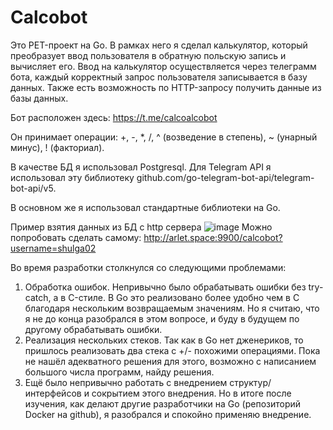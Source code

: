 # Calcobot

Это PET-проект на Go. В рамках него я сделал калькулятор, который преобразует ввод пользователя в обратную польскую запись и вычисляет его. 
Ввод на калькулятор осуществляется через телеграмм бота, каждый корректный запрос пользователя записывается в базу данных.
Также есть возможность по HTTP-запросу получить данные из базы данных.

Бот расположен здесь: https://t.me/calcoalcobot

Он принимает операции: +, -, *, /, ^ (возведение в степень), ~ (унарный минус), ! (факториал).

В качестве БД я использовал Postgresql.
Для Telegram API я использовал эту библиотеку github.com/go-telegram-bot-api/telegram-bot-api/v5.

В основном же я использовал стандартные библиотеки на Go.

Пример взятия данных из БД с http сервера
![image](https://user-images.githubusercontent.com/40723573/219971664-429a3f2e-3502-4fba-ab65-c64dc98f88e3.png)
Можно попробовать сделать самому: http://arlet.space:9900/calcobot?username=shulga02

Во время разработки столкнулся со следующими проблемами:
1. Обработка ошибок. Непривычно было обрабатывать ошибки без try-catch, а в C-стиле. В Go это реализовано более удобно чем в C благодаря нескольким возвращаемым значениям. Но я считаю, что я не до конца разобрался в этом вопросе, и буду в будущем по другому обрабатывать ошибки.
2. Реализация нескольких стеков. Так как в Go нет дженериков, то пришлось реализовать два стека с +/- похожими операциями. Пока не нашёл адекватного решения для этого, возможно с написанием большого числа программ, найду решения.
3. Ещё было непривычно работать с внедрением структур/интерфейсов и сокрытием этого внедрения. Но в итоге после изучения, как делают другие разработчики на Go (репозиторий Docker на github), я разобрался и спокойно применяю внедрение.
